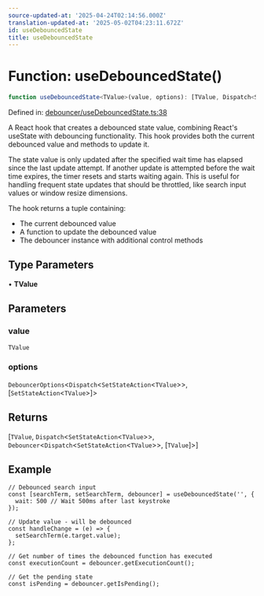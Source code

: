 ```yaml
---
source-updated-at: '2025-04-24T02:14:56.000Z'
translation-updated-at: '2025-05-02T04:23:11.672Z'
id: useDebouncedState
title: useDebouncedState
---
```


<!-- DO NOT EDIT: this page is autogenerated from the type comments -->

# Function: useDebouncedState()

```ts
function useDebouncedState<TValue>(value, options): [TValue, Dispatch<SetStateAction<TValue>>, Debouncer<Dispatch<SetStateAction<TValue>>, [TValue]>]
```

Defined in: [debouncer/useDebouncedState.ts:38](https://github.com/TanStack/pacer/blob/main/packages/react-pacer/src/debouncer/useDebouncedState.ts#L38)

A React hook that creates a debounced state value, combining React's useState with debouncing functionality.
This hook provides both the current debounced value and methods to update it.

The state value is only updated after the specified wait time has elapsed since the last update attempt.
If another update is attempted before the wait time expires, the timer resets and starts waiting again.
This is useful for handling frequent state updates that should be throttled, like search input values
or window resize dimensions.

The hook returns a tuple containing:
- The current debounced value
- A function to update the debounced value
- The debouncer instance with additional control methods

## Type Parameters

• **TValue**

## Parameters

### value

`TValue`

### options

`DebouncerOptions`\<`Dispatch`\<`SetStateAction`\<`TValue`\>\>, \[`SetStateAction`\<`TValue`\>\]\>

## Returns

\[`TValue`, `Dispatch`\<`SetStateAction`\<`TValue`\>\>, `Debouncer`\<`Dispatch`\<`SetStateAction`\<`TValue`\>\>, \[`TValue`\]\>\]

## Example

```tsx
// Debounced search input
const [searchTerm, setSearchTerm, debouncer] = useDebouncedState('', {
  wait: 500 // Wait 500ms after last keystroke
});

// Update value - will be debounced
const handleChange = (e) => {
  setSearchTerm(e.target.value);
};

// Get number of times the debounced function has executed
const executionCount = debouncer.getExecutionCount();

// Get the pending state
const isPending = debouncer.getIsPending();
```
